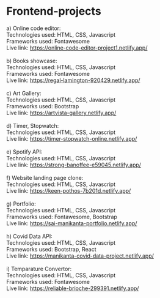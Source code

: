 # Frontend-projects
a) Online code editor:<br>
    Technologies used: HTML, CSS, Javascript<br>
    Frameworks used: Fontawesome<br>
    Live link: https://online-code-editor-project1.netlify.app/ <br><br>
b) Books showcase:<br>
    Technologies used: HTML, CSS, Javascript<br>
    Frameworks used: Fontawesome<br>
    Live link: https://regal-lamington-920429.netlify.app/ <br><br>
c) Art Gallery:<br>
    Technologies used: HTML, CSS, Javascript<br>
    Frameworks used: Bootstrap<br>
    Live link: https://artvista-gallery.netlify.app/ <br><br>
d) Timer, Stopwatch:<br>
    Technologies used: HTML, CSS, Javascript<br>
    Live link: https://timer-stopwatch-online.netlify.app/ <br><br>
e) Spotify API:<br>
    Technologies used: HTML, CSS, Javascript<br>
    Live link: https://strong-banoffee-e59045.netlify.app/ <br><br>
f) Website landing page clone:<br>
    Technologies used: HTML, CSS, Javascript<br>
    Live link: https://keen-pothos-7b201d.netlify.app/ <br><br>
g) Portfolio:<br>
    Technologies used: HTML, CSS, Javascript<br>
    Frameworks used: Fontawesome, Bootstrap<br>
    Live link: https://sai-manikanta-portfolio.netlify.app/ <br><br>
h) Covid Data API:<br>
    Technologies used: HTML, CSS, Javascript<br>
    Frameworks used: Bootstrap, React<br>
    Live link: https://manikanta-covid-data-project.netlify.app/ <br><br>
i) Temparature Convertor:<br>
    Technologies used: HTML, CSS, Javascript<br>
    Frameworks used: Fontawesome<br>
    Live link: https://reliable-brioche-299391.netlify.app/ <br><br>
